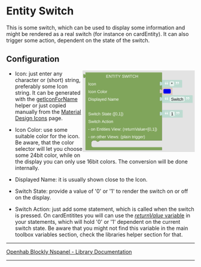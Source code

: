 # Entity Switch

This is some switch, which can be used to display some information and might be rendered as a real switch (for instance on cardEntity). It can also trigger some action, dependent on the state of the switch.

## Configuration

[<img src="img/blockLibrary_nspanel_entities_switch.png" align="right" width="300">](img/blockLibrary_nspanel_entities_switch.png)

- Icon: just enter any character or (short) string, preferably some Icon string. It can be generated with the [getIconForName](blockLibrary_nspanel_helpers_getIconForName.md) helper or just copied manually from the [Material Design Icons](https://docs.nspanel.pky.eu/icon-cheatsheet.html) page.

- Icon Color: use some suitable color for the icon. Be aware, that the color selector will let you choose some 24bit color, while on the display you can only use 16bit colors. The conversion will be done internally.

- Displayed Name: it is usually shown close to the Icon.

- Switch State: provide a value of '0' or '1' to render the switch on or off on the display. 

- Switch Action: just add some statement, which is called when the switch is pressed. On cardEntitites you will can use the [*returnValue* variable](blockLibrary_nspanel_helpers_returnValue.md) in your statements, which will hold '0' or '1' dependent on the current switch state. Be aware that you might not find this variable in the main toolbox variables section, check the libraries helper section for that.

---

[Openhab Blockly Nspanel - Library Documentation](README.md)

---
